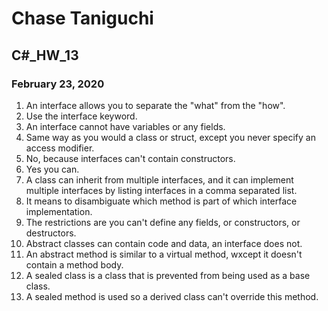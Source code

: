 # Chase Taniguchi
## C#_HW_13
### February 23, 2020


1. An interface allows you to separate the "what" from the "how".
2. Use the interface keyword. 
3. An interface cannot have variables or any fields.
4. Same way as you would a class or struct, except you never specify an access
modifier.
5. No, because interfaces can't contain constructors.
6. Yes you can.
7. A class can inherit from multiple interfaces, and it can implement multiple
interfaces by listing interfaces in a comma separated list.
8. It means to disambiguate which method is part of which interface implementation.
9. The restrictions are you can't define any fields, or constructors, or destructors.
10. Abstract classes can contain code and data, an interface does not.
11. An abstract method is similar to a virtual method, wxcept it doesn't contain a 
method body.
12. A sealed class is a class that is prevented from being used as a base class.
13. A sealed method is used so a derived class can't override this method.